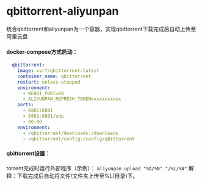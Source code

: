 # qbittorrent-aliyunpan
统合qbittorrent和aliyunpan为一个容器，实现qbittorrent下载完成后自动上传至阿里云盘

#### docker-compose方式启动：
```yml
  qbittorrent: 
    image: vvrf/qbittorrent:latest
    container_name: qbittorrent
    restart: unless-stopped
    environment: 
      - WEBUI_PORT=80
      - ALIYUNPAN_REFRESH_TOKEN=xxxxxxxxxx
    ports: 
      - 6881:6881
      - 6881:6881/udp
      - 80:80
	environment: 
	  - /qbittorrent/downloads:/downloads
	  - /qbittorrent/config:/config/qBittorrent
```

#### qbittorrent设置：
torrent完成时运行外部程序（示例）：
`aliyunpan upload "%D/%N" "/%L/%N"`
解释：下载完成后自动将文件/文件夹上传至%L(目录)下。
